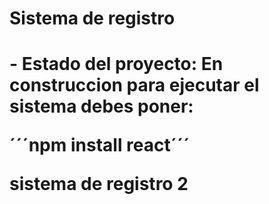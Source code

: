 <h1>Sistema de registro<h1>
- Estado del proyecto: En construccion
para ejecutar el sistema debes poner:

  ´´´npm install react´´´

  sistema de registro 2
